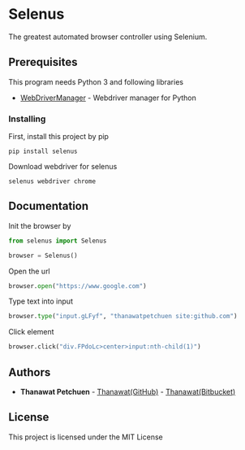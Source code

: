# Selenus

The greatest automated browser controller using Selenium.


## Prerequisites

This program needs Python 3 and following libraries

* [WebDriverManager](https://pypi.org/project/webdrivermanager/) - Webdriver manager for Python


### Installing

First, install this project by pip

```
pip install selenus
```

Download webdriver for selenus

```
selenus webdriver chrome
```

## Documentation
Init the browser by
```python
from selenus import Selenus

browser = Selenus()
```

Open the url
```python
browser.open("https://www.google.com")
```

Type text into input
```python
browser.type("input.gLFyf", "thanawatpetchuen site:github.com")
```

Click element
```python
browser.click("div.FPdoLc>center>input:nth-child(1)")
```

## Authors

* **Thanawat Petchuen** - [Thanawat(GitHub)](https://github.com/thanawatpetchuen) - [Thanawat(Bitbucket)](https://bitbucket.org/thanawatpetchuen/) 


## License

This project is licensed under the MIT License 


